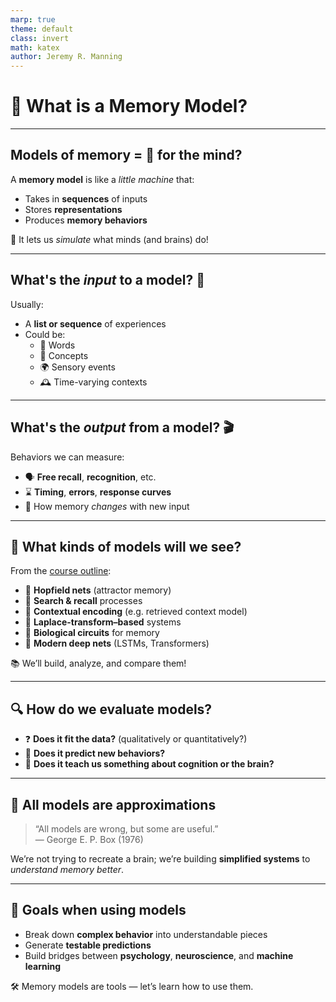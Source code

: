 ```yaml
---
marp: true
theme: default
class: invert
math: katex
author: Jeremy R. Manning
---
```


# 🧠 What is a Memory Model?

---

## Models of memory = 🤖 for the mind?

A **memory model** is like a *little machine* that:

- Takes in **sequences** of inputs  
- Stores **representations**  
- Produces **memory behaviors**

🎯 It lets us *simulate* what minds (and brains) do!

---

## What's the *input* to a model? 🧩

Usually:

- A **list or sequence** of experiences  
- Could be:  
  - 📝 Words  
  - 🧠 Concepts  
  - 🌍 Sensory events  
  - 🕰️ Time-varying contexts

---

## What's the *output* from a model? 🎬

Behaviors we can measure:

- 🗣️ **Free recall**, **recognition**, etc.  
- ⌛ **Timing**, **errors**, **response curves**  
- 🔄 How memory *changes* with new input

---

## 🤔 What kinds of models will we see?

From the [course outline](https://contextlab.github.io/memory-models-course/outline.html):

- 🧠 **Hopfield nets** (attractor memory)
- 🎯 **Search & recall** processes
- 🧩 **Contextual encoding** (e.g. retrieved context model)
- 🧪 **Laplace-transform–based** systems
- 🧬 **Biological circuits** for memory
- 🤖 **Modern deep nets** (LSTMs, Transformers)

📚 We’ll build, analyze, and compare them!

---

## 🔍 How do we evaluate models?

- ❓ **Does it fit the data?** (qualitatively or quantitatively?)
- 🧪 **Does it predict new behaviors?**
- 🧠 **Does it teach us something about cognition or the brain?**

---

## 🧱 All models are approximations

> “All models are wrong, but some are useful.”  
> — George E. P. Box (1976)

We’re not trying to recreate a brain; we’re building **simplified systems** to *understand memory better*.

---

## 🎯 Goals when using models

- Break down **complex behavior** into understandable pieces  
- Generate **testable predictions**  
- Build bridges between **psychology**, **neuroscience**, and **machine learning**

🛠️ Memory models are tools — let’s learn how to use them.
